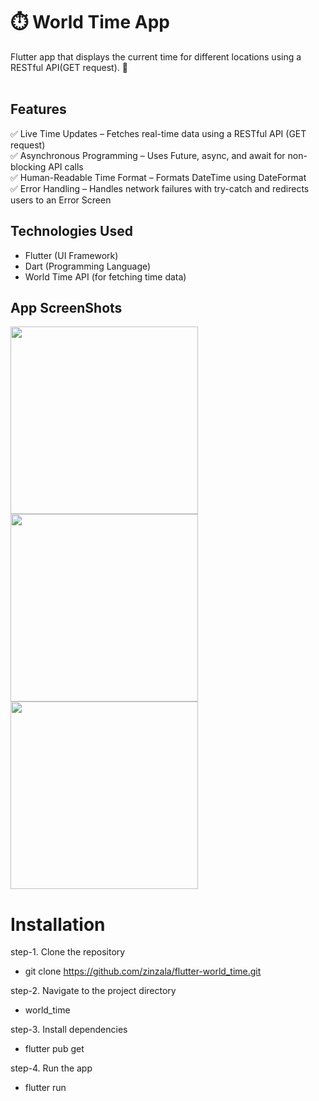 # ⏱️ World Time App
Flutter app that displays the current time for different locations using a RESTful API(GET request). 📡
 <br></br>

## Features
✅ Live Time Updates – Fetches real-time data using a RESTful API (GET request)<br>
✅ Asynchronous Programming – Uses Future, async, and await for non-blocking API calls<br>
✅ Human-Readable Time Format – Formats DateTime using DateFormat<br>
✅ Error Handling – Handles network failures with try-catch and redirects users to an Error Screen<br>

## Technologies Used
 - Flutter (UI Framework)
 - Dart (Programming Language)
 - World Time API (for fetching time data)

## App ScreenShots
<img src="https://github.com/user-attachments/assets/65a405ce-bbb3-4d5f-9baf-0f1fde18e7ee" width="300" />
<img src="https://github.com/user-attachments/assets/18ffb56d-8ff9-45c3-a61f-55827d5207be" width="300" />
<img src="https://github.com/user-attachments/assets/a6e896d6-8b9d-4359-973b-8d2428897a3d" width="300" />

# Installation
step-1. Clone the repository
 - git clone https://github.com/zinzala/flutter-world_time.git

step-2. Navigate to the project directory
 - world_time
  
step-3. Install dependencies
 - flutter pub get

step-4. Run the app
 - flutter run
